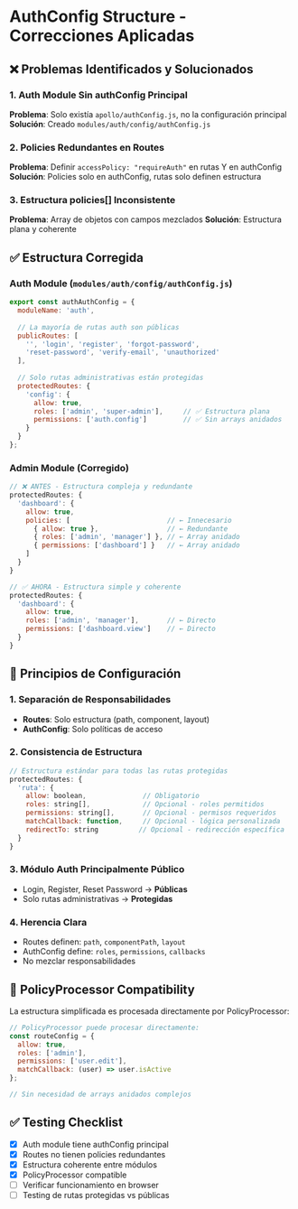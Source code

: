# AuthConfig Structure - Correcciones Aplicadas

## ❌ Problemas Identificados y Solucionados

### 1. **Auth Module Sin authConfig Principal**
**Problema**: Solo existía `apollo/authConfig.js`, no la configuración principal
**Solución**: Creado `modules/auth/config/authConfig.js`

### 2. **Policies Redundantes en Routes**
**Problema**: Definir `accessPolicy: "requireAuth"` en rutas Y en authConfig
**Solución**: Policies solo en authConfig, rutas solo definen estructura

### 3. **Estructura policies[] Inconsistente** 
**Problema**: Array de objetos con campos mezclados
**Solución**: Estructura plana y coherente

## ✅ Estructura Corregida

### Auth Module (`modules/auth/config/authConfig.js`)
```javascript
export const authAuthConfig = {
  moduleName: 'auth',
  
  // La mayoría de rutas auth son públicas
  publicRoutes: [
    '', 'login', 'register', 'forgot-password', 
    'reset-password', 'verify-email', 'unauthorized'
  ],
  
  // Solo rutas administrativas están protegidas
  protectedRoutes: {
    'config': {
      allow: true,
      roles: ['admin', 'super-admin'],     // ✅ Estructura plana
      permissions: ['auth.config']         // ✅ Sin arrays anidados
    }
  }
};
```

### Admin Module (Corregido)
```javascript
// ❌ ANTES - Estructura compleja y redundante
protectedRoutes: {
  'dashboard': {
    allow: true,
    policies: [                        // ← Innecesario
      { allow: true },                 // ← Redundante
      { roles: ['admin', 'manager'] }, // ← Array anidado
      { permissions: ['dashboard'] }   // ← Array anidado
    ]
  }
}

// ✅ AHORA - Estructura simple y coherente
protectedRoutes: {
  'dashboard': {
    allow: true,
    roles: ['admin', 'manager'],       // ← Directo
    permissions: ['dashboard.view']    // ← Directo
  }
}
```

## 🎯 Principios de Configuración

### 1. **Separación de Responsabilidades**
- **Routes**: Solo estructura (path, component, layout)
- **AuthConfig**: Solo políticas de acceso

### 2. **Consistencia de Estructura**
```javascript
// Estructura estándar para todas las rutas protegidas
protectedRoutes: {
  'ruta': {
    allow: boolean,              // Obligatorio
    roles: string[],             // Opcional - roles permitidos
    permissions: string[],       // Opcional - permisos requeridos
    matchCallback: function,     // Opcional - lógica personalizada
    redirectTo: string          // Opcional - redirección específica
  }
}
```

### 3. **Módulo Auth Principalmente Público**
- Login, Register, Reset Password → **Públicas**
- Solo rutas administrativas → **Protegidas**

### 4. **Herencia Clara**
- Routes definen: `path`, `componentPath`, `layout`
- AuthConfig define: `roles`, `permissions`, `callbacks`
- No mezclar responsabilidades

## 🔧 PolicyProcessor Compatibility

La estructura simplificada es procesada directamente por PolicyProcessor:

```javascript
// PolicyProcessor puede procesar directamente:
const routeConfig = {
  allow: true,
  roles: ['admin'],
  permissions: ['user.edit'],
  matchCallback: (user) => user.isActive
};

// Sin necesidad de arrays anidados complejos
```

## ✅ Testing Checklist

- [x] Auth module tiene authConfig principal
- [x] Routes no tienen policies redundantes  
- [x] Estructura coherente entre módulos
- [x] PolicyProcessor compatible
- [ ] Verificar funcionamiento en browser
- [ ] Testing de rutas protegidas vs públicas
